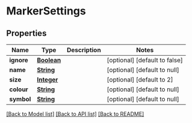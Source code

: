 # MarkerSettings
## Properties

Name | Type | Description | Notes
------------ | ------------- | ------------- | -------------
**ignore** | [**Boolean**](boolean.md) |  | [optional] [default to false]
**name** | [**String**](string.md) |  | [optional] [default to null]
**size** | [**Integer**](integer.md) |  | [optional] [default to 2]
**colour** | [**String**](string.md) |  | [optional] [default to null]
**symbol** | [**String**](string.md) |  | [optional] [default to null]

[[Back to Model list]](../README.md#documentation-for-models) [[Back to API list]](../README.md#documentation-for-api-endpoints) [[Back to README]](../README.md)

